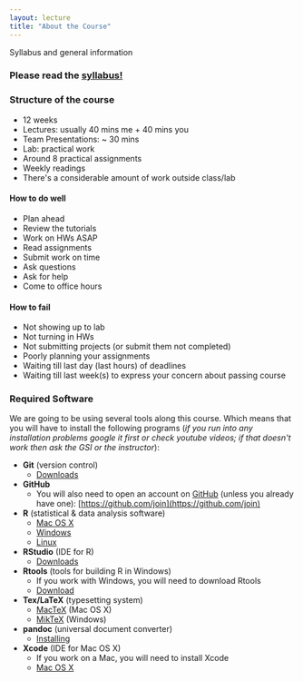 ```yaml
---
layout: lecture
title: "About the Course"
---
```


<p class="message">
  Syllabus and general information
</p>


<h3>
	Please read the <a href="../../syllabus">syllabus!</a>
</h3>

### Structure of the course

- 12 weeks
- Lectures: usually 40 mins me + 40 mins you
- Team Presentations: ~ 30 mins
- Lab: practical work
- Around 8 practical assignments
- Weekly readings
- There's a considerable amount of work outside class/lab


<h4>
	<span class="fa fa-thumbs-up fa-lg main-list-item-icon"></span>
	How to do well
</h4>

- Plan ahead
- Review the tutorials
- Work on HWs ASAP
- Read assignments
- Submit work on time
- Ask questions
- Ask for help
- Come to office hours


<h4>
	<span class="fa fa-thumbs-down fa-lg main-list-item-icon"></span>
	How to fail
</h4>

- Not showing up to lab
- Not turning in HWs
- Not submitting projects (or submit them not completed)
- Poorly planning your assignments
- Waiting till last day (last hours) of deadlines
- Waiting till last week(s) to express your concern about passing course


<h3>
	<span class="fa fa-download fa-lg main-list-item-icon"></span>
	Required Software
</h3>

We are going to be using several tools along this course. Which means that you will have to install the following programs (_if you run into any installation problems google it first or check youtube videos; if that doesn't work then ask the GSI or the instructor_):

- __Git__ (version control)
	- [Downloads](https://git-scm.com/downloads)
- __GitHub__
	- You will also need to open an account on [GitHub](https://github.com/) (unless you already have one): [https://github.com/join](https://github.com/join)
- __R__ (statistical & data analysis software)
	- [Mac OS X](https://cran.r-project.org/bin/macosx/)
	- [Windows](https://cran.r-project.org/bin/windows/base/)
	- [Linux](https://cran.r-project.org/bin/linux/)
- __RStudio__ (IDE for R)
	- [Downloads](https://www.rstudio.com/products/rstudio/download/)
- __Rtools__ (tools for building R in Windows)
	- If you work with Windows, you will need to download Rtools
	- [Download](https://cran.r-project.org/bin/windows/Rtools/)
- __Tex/LaTeX__ (typesetting system)
	- [MacTeX](https://tug.org/mactex/) (Mac OS X)
	- [MikTeX](http://miktex.org/download) (Windows)
- __pandoc__ (universal document converter)
	- [Installing](http://pandoc.org/installing.html)
- __Xcode__ (IDE for Mac OS X)
	- If you work on a Mac, you will need to install Xcode
	- [Mac OS X](https://developer.apple.com/xcode/downloads/)

